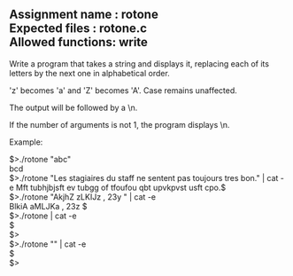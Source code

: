 Assignment name  : rotone  
Expected files   : rotone.c   
Allowed functions: write  
--------------------------------------------------------------------------------

Write a program that takes a string and displays it, replacing each of its
letters by the next one in alphabetical order.

'z' becomes 'a' and 'Z' becomes 'A'. Case remains unaffected.

The output will be followed by a \n.

If the number of arguments is not 1, the program displays \n.

Example:  
  
$>./rotone "abc"  
bcd  
$>./rotone "Les stagiaires du staff ne sentent pas toujours tres bon." | cat -e   
Mft tubhjbjsft ev tubgg of tfoufou qbt upvkpvst usft cpo.$  
$>./rotone "AkjhZ zLKIJz , 23y " | cat -e  
BlkiA aMLJKa , 23z $  
$>./rotone | cat -e  
$  
$>  
$>./rotone "" | cat -e  
$  
$>  
